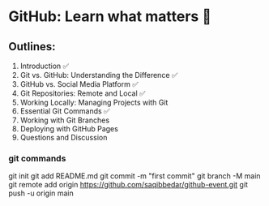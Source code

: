 # GitHub: Learn what matters 🚀

## Outlines: 

1. Introduction ✅
2. Git vs. GitHub: Understanding the Difference ✅
3. GitHub vs. Social Media Platform ✅
4. Git Repositories: Remote and Local ✅
5. Working Locally: Managing Projects with Git
6. Essential Git Commands ✅
7. Working with Git Branches
8. Deploying with GitHub Pages
9. Questions and Discussion


### git commands 

git init
git add README.md
git commit -m "first commit"
git branch -M main
git remote add origin https://github.com/saqibbedar/github-event.git
git push -u origin main
